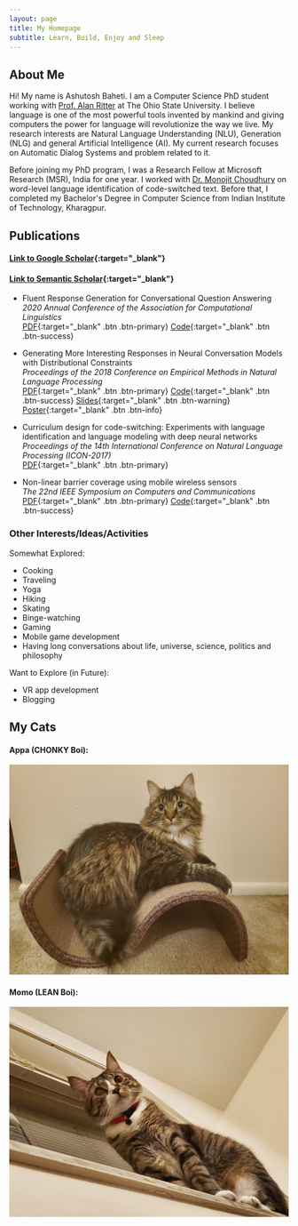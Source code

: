 ```yaml
---
layout: page
title: My Homepage
subtitle: Learn, Build, Enjoy and Sleep
---
```

## About Me

Hi! My name is Ashutosh Baheti. I am a Computer Science PhD student working with [Prof. Alan Ritter](http://aritter.github.io/) at The Ohio State University. I believe language is one of the most powerful tools invented by mankind and giving computers the power for language will revolutionize the way we live. My research interests are Natural Language Understanding (NLU), Generation (NLG) and general Artificial Intelligence (AI). My current research focuses on Automatic Dialog Systems and problem related to it.

Before joining my PhD program, I was a Research Fellow at Microsoft Research (MSR), India for one year. I worked with [Dr. Monojit Choudhury](https://www.microsoft.com/en-us/research/people/monojitc/) on word-level language identification of code-switched text. Before that, I completed my Bachelor's Degree in Computer Science from Indian Institute of Technology, Kharagpur.

## Publications
#### [Link to Google Scholar](https://scholar.google.com/citations?user=36wq_hwAAAAJ&hl=en){:target="_blank"}
#### [Link to Semantic Scholar](https://www.semanticscholar.org/author/Ashutosh-Baheti/3458166){:target="_blank"}
* Fluent Response Generation for Conversational Question Answering  
 _2020 Annual Conference of the Association for Computational Linguistics_  
 [PDF](https://arxiv.org/pdf/2005.10464.pdf){:target="_blank" .btn .btn-primary} [Code](https://github.com/abaheti95/QADialogSystem){:target="_blank" .btn .btn-success}

* Generating More Interesting Responses in Neural Conversation Models with Distributional Constraints  
 _Proceedings of the 2018 Conference on Empirical Methods in Natural Language Processing_  
 [PDF](https://www.aclweb.org/anthology/D18-1431.pdf){:target="_blank" .btn .btn-primary} [Code](https://github.com/abaheti95/DC-NeuralConversation){:target="_blank" .btn .btn-success} [Slides](https://drive.google.com/open?id=0BwiBaDzVGGn7dlVYaEVzc0dmNDZ6R3ZqZEZKRzlpSEpacTlB){:target="_blank" .btn .btn-warning} [Poster](https://drive.google.com/open?id=16-z8jhb3LdMJ-ohdcCaaCOnJWDNPVPt1){:target="_blank" .btn .btn-info}

* Curriculum design for code-switching: Experiments with language identification and language modeling with deep neural networks  
 _Proceedings of the 14th International Conference on Natural Language Processing (ICON-2017)_  
 [PDF](https://www.aclweb.org/anthology/W17-7509.pdf){:target="_blank" .btn .btn-primary}

* Non-linear barrier coverage using mobile wireless sensors  
 _The 22nd IEEE Symposium on Computers and Communications_  
 [PDF](https://arxiv.org/pdf/1611.07397.pdf){:target="_blank" .btn .btn-primary} [Code](https://github.com/abaheti95/Barrier-Coverage){:target="_blank" .btn .btn-success}

### Other Interests/Ideas/Activities
Somewhat Explored:  
* Cooking
* Traveling
* Yoga
* Hiking
* Skating
* Binge-watching
* Gaming
* Mobile game development
* Having long conversations about life, universe, science, politics and philosophy

Want to Explore (in Future):  
* VR app development
* Blogging

## My Cats
#### Appa (CHONKY Boi):
![Appa](/img/appa.jpg "Appa")
#### Momo (LEAN Boi):
![Momo](/img/momo.jpg "Momo")
